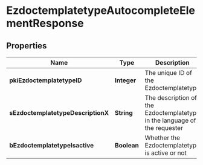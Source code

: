 

# EzdoctemplatetypeAutocompleteElementResponse

## Properties

Name | Type | Description | Notes
------------ | ------------- | ------------- | -------------
**pkiEzdoctemplatetypeID** | **Integer** | The unique ID of the Ezdoctemplatetype | 
**sEzdoctemplatetypeDescriptionX** | **String** | The description of the Ezdoctemplatetype in the language of the requester | 
**bEzdoctemplatetypeIsactive** | **Boolean** | Whether the Ezdoctemplatetype is active or not | 




